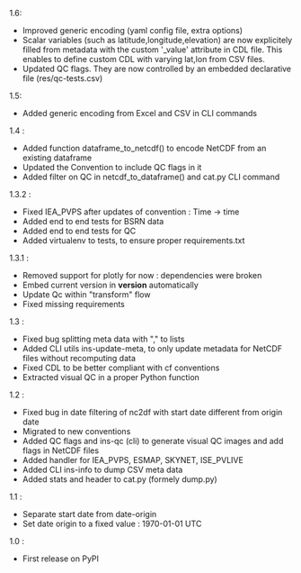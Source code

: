 1.6:
* Improved generic encoding (yaml config file, extra options)
* Scalar variables (such as latitude,longitude,elevation) 
  are now explicitely filled from metadata with the custom '_value' attribute in CDL file.
  This enables to define custom CDL with varying lat,lon from CSV files.
* Updated QC flags. 
  They are now controlled by an embedded declarative file (res/qc-tests.csv) 

1.5: 
* Added generic encoding from Excel and CSV in CLI commands

1.4 :
* Added function dataframe_to_netcdf() to encode NetCDF from an existing dataframe
* Updated the Convention to include QC flags in it
* Added filter on QC in netcdf_to_dataframe() and cat.py CLI command

1.3.2 :
* Fixed IEA_PVPS after updates of convention : Time -> time
* Added end to end tests for BSRN data
* Added end to end tests for QC
* Added virtualenv to tests, to ensure proper requirements.txt

1.3.1 :
* Removed support for plotly for now : dependencies were broken
* Embed current version in __version__ automatically
* Update Qc within "transform" flow
* Fixed missing requirements 

1.3 :
* Fixed bug splitting meta data with "," to lists
* Added CLI utils ins-update-meta, to only update metadata for NetCDF files without recomputing data
* Fixed CDL to be better compliant with cf conventions
* Extracted visual QC in a proper Python function

1.2 :
* Fixed bug in date filtering of nc2df with start date different from origin date
* Migrated to new conventions
* Added QC flags and ins-qc (cli) to generate visual QC images and add flags in NetCDF files
* Added handler for IEA_PVPS, ESMAP, SKYNET, ISE_PVLIVE
* Added CLI ins-info to dump CSV meta data
* Added stats and header to cat.py (formely dump.py)

1.1 :
* Separate start date from date-origin
* Set date origin to a fixed value : 1970-01-01 UTC

1.0 :
* First release on PyPI